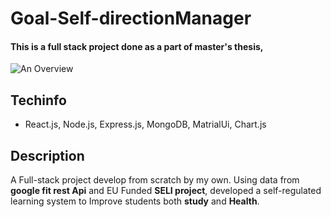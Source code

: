 # Goal-Self-directionManager
#### This is a full stack project done as a part of master's thesis, 

![An Overview](https://media-exp1.licdn.com/dms/image/C4D2DAQEsS_8KCACy8w/profile-treasury-image-shrink_8192_8192/0/1605222175940?e=1634389200&v=beta&t=U81pohYFxRvAnTTciNiVa92v6-IjBrmxLN5k39m_3O4)


## Techinfo
* React.js, Node.js, Express.js, MongoDB, MatrialUi, Chart.js

## Description
A Full-stack project develop from scratch by my own. Using data from __google fit rest Api__ and EU Funded __SELI project__, developed a self-regulated learning system to Improve students both __study__ and __Health__.
